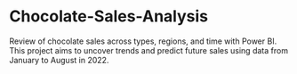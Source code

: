 # Chocolate-Sales-Analysis
Review of chocolate sales across types, regions, and time with Power BI. This project aims to uncover trends and predict future sales using data from January to August in 2022.
